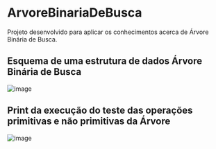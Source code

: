 # ArvoreBinariaDeBusca
Projeto desenvolvido para aplicar os conhecimentos acerca de Árvore Binária de Busca.

## Esquema de uma estrutura de dados Árvore Binária de Busca
![image](https://user-images.githubusercontent.com/100099053/224518935-ab240a6e-0053-4005-8c57-cddd2c8fac66.png)

## Print da execução do teste das operações primitivas e não primitivas da Árvore
![image](https://user-images.githubusercontent.com/100099053/224518957-01dc328b-8d45-4d5c-b915-a1c4c66ec47b.png)

